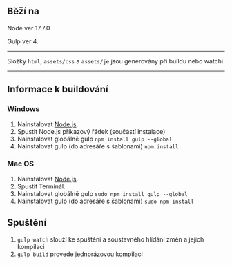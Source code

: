 ## Běží na ##

Node ver 17.7.0

Gulp ver 4.

------

Složky `html`, `assets/css` a `assets/je` jsou generovány při buildu nebo watchi.

------

## Informace k buildování ##

### Windows ##

1. Nainstalovat [Node.js](https://nodejs.org/en/download/releases/).
2. Spustit Node.js příkazový řádek (součástí instalace)
3. Nainstalovat globálně gulp `npm install gulp --global`
4. Nainstalovat gulp (do adresáře s šablonami)
   `npm install`

### Mac OS ##

1. Nainstalovat [Node.js](https://nodejs.org/en/download/releases/).
2. Spustit Terminál.
3. Nainstalovat globálně gulp `sudo npm install gulp --global`
4. Nainstalovat gulp (do adresáře s šablonami)
   `sudo npm install`

## Spuštění  ##
1. `gulp watch` slouží ke spuštění a soustavného hlídání změn a jejich kompilaci
2. `gulp build` provede jednorázovou kompilaci


